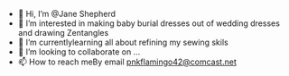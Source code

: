- 👋 Hi, I’m @Jane Shepherd
- 👀 I’m interested in making baby burial dresses out of wedding dresses and drawing Zentangles
- 🌱 I’m currentlylearning all about refining my sewing skils
- 💞️ I’m looking to collaborate on ...
- 📫 How to reach meBy email pnkflamingo42@comcast.net

<!---
Janeshep/Janeshep is a ✨ special ✨ repository because its `README.md` (this file) appears on your GitHub profile.
You can click the Preview link to take a look at your changes.
--->
